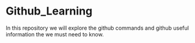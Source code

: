 # Github_Learning
In this repository we will explore the github commands and github useful information the we must need to know.
